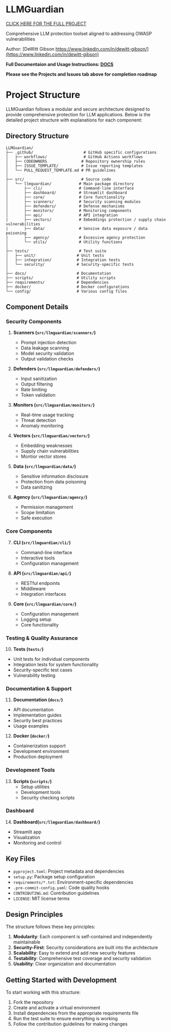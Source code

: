 # LLMGuardian

[CLICK HERE FOR THE FULL PROJECT](https://github.com/Finoptimize/LLMGuardian)

Comprehensive LLM protection toolset aligned to addressing OWASP vulnerabilities

Author: [DeWitt Gibson https://www.linkedin.com/in/dewitt-gibson/](https://www.linkedin.com/in/dewitt-gibson)

**Full Documentaion and Usage Instructions: [DOCS](docs/README.md)**

**Please see the Projects and Issues tab above for completion roadmap**

# Project Structure

LLMGuardian follows a modular and secure architecture designed to provide comprehensive protection for LLM applications. Below is the detailed project structure with explanations for each component:

## Directory Structure

```
LLMGuardian/
├── .github/                      # GitHub specific configurations
│   ├── workflows/                # GitHub Actions workflows
│   ├── CODEOWNERS               # Repository ownership rules
│   ├── ISSUE_TEMPLATE/          # Issue reporting templates
│   └── PULL_REQUEST_TEMPLATE.md # PR guidelines
│
├── src/                         # Source code
│   └── llmguardian/            # Main package directory
│       ├── cli/                # Command-line interface
│       ├── dashboard/          # Streamlit dashboard
│       ├── core/               # Core functionality
│       ├── scanners/           # Security scanning modules
│       ├── defenders/          # Defense mechanisms
│       ├── monitors/           # Monitoring components
│       ├── api/                # API integration
|       ├── vectors/            # Embeddings protection / supply chain vulnerabilities
|       ├── data/               # Sensive data exposure / data poisoning
|       ├── agency/             # Excessive agency protection
│       └── utils/              # Utility functions
│
├── tests/                      # Test suite
│   ├── unit/                  # Unit tests
│   ├── integration/           # Integration tests
│   └── security/              # Security-specific tests
│
├── docs/                      # Documentation
├── scripts/                   # Utility scripts
├── requirements/              # Dependencies
├── docker/                    # Docker configurations
└── config/                    # Various config files
```

## Component Details

### Security Components

1. **Scanners (`src/llmguardian/scanners/`)**
   - Prompt injection detection
   - Data leakage scanning
   - Model security validation
   - Output validation checks

2. **Defenders (`src/llmguardian/defenders/`)**
   - Input sanitization
   - Output filtering
   - Rate limiting
   - Token validation

3. **Monitors (`src/llmguardian/monitors/`)**
   - Real-time usage tracking
   - Threat detection
   - Anomaly monitoring

4. **Vectors (`src/llmguardian/vectors/`)**
   - Embedding weaknesses
   - Supply chain vulnerabilities
   - Montior vector stores

5. **Data (`src/llmguardian/data/`)**
   - Sensitive information disclosure
   - Protection from data poisoning
   - Data sanitizing

6. **Agency (`src/llmguardian/agency/`)**
   - Permission management
   - Scope limitation
   - Safe execution

### Core Components

7. **CLI (`src/llmguardian/cli/`)**
   - Command-line interface
   - Interactive tools
   - Configuration management

8. **API (`src/llmguardian/api/`)**
   - RESTful endpoints
   - Middleware
   - Integration interfaces

9. **Core (`src/llmguardian/core/`)**
   - Configuration management
   - Logging setup
   - Core functionality
  
### Testing & Quality Assurance

10. **Tests (`tests/`)**
   - Unit tests for individual components
   - Integration tests for system functionality
   - Security-specific test cases
   - Vulnerability testing

### Documentation & Support

11. **Documentation (`docs/`)**
   - API documentation
   - Implementation guides
   - Security best practices
   - Usage examples

12. **Docker (`docker/`)**
   - Containerization support
   - Development environment
   - Production deployment

### Development Tools

13. **Scripts (`scripts/`)**
    - Setup utilities
    - Development tools
    - Security checking scripts

### Dashboard

14. **Dashboard(`src/llmguardian/dashboard/`)**
   - Streamlit app
   - Visualization 
   - Monitoring and control

## Key Files

- `pyproject.toml`: Project metadata and dependencies
- `setup.py`: Package setup configuration
- `requirements/*.txt`: Environment-specific dependencies
- `.pre-commit-config.yaml`: Code quality hooks
- `CONTRIBUTING.md`: Contribution guidelines
- `LICENSE`: MIT license terms

## Design Principles

The structure follows these key principles:

1. **Modularity**: Each component is self-contained and independently maintainable
2. **Security-First**: Security considerations are built into the architecture
3. **Scalability**: Easy to extend and add new security features
4. **Testability**: Comprehensive test coverage and security validation
5. **Usability**: Clear organization and documentation

## Getting Started with Development

To start working with this structure:

1. Fork the repository
2. Create and activate a virtual environment
3. Install dependencies from the appropriate requirements file
4. Run the test suite to ensure everything is working
5. Follow the contribution guidelines for making changes
